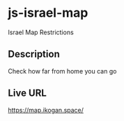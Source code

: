 # js-israel-map
Israel Map Restrictions

## Description
Check how far from home you can go

## Live URL
https://map.ikogan.space/
